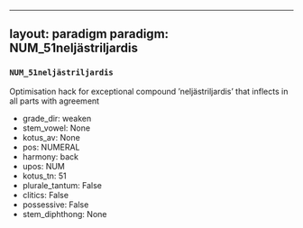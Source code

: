 
---
layout: paradigm
paradigm: NUM_51neljästriljardis
---
### ` NUM_51neljästriljardis `

Optimisation hack for exceptional compound ’neljästriljardis’ that inflects in all parts with agreement
* grade_dir: weaken
* stem_vowel: None
* kotus_av: None
* pos: NUMERAL
* harmony: back
* upos: NUM
* kotus_tn: 51
* plurale_tantum: False
* clitics: False
* possessive: False
* stem_diphthong: None
